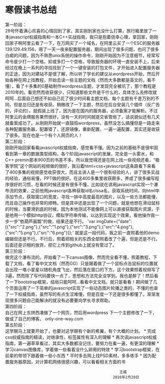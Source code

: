 <h1>寒假读书总结</h1>
第一阶段：<br/>
28号怀着满心欢喜的心情回到了家，其实刚到家也没什么打算，旅行箱里放了一本javascript权威指南和一本C++实战指南，我只是抱着侥幸心理，拿回家，刚刚回家子啊阿里云看了一下，在万网买了一个域名，在阿里云买了一个ESC的服务器139.129.49.156，用了一天一夜来配置服务器，期间出现了很多问题，也问了很多白痴的问题，因为不熟悉unix系统的操作命令，刚刚开始因为不注意细节，经常写命令是少打一个空格，抑或多打一个空格，导致服务器的环境一直安装不上，后来经过在晚上一系列的寻找找到了一个一键安装的打包文件，才开始进入配置服务器的正途，因为对建站不是很了解，所以听了学长的建议从wordpress开始，然后开始各种在网上找教程，开始去读一些主题的文档（然而大多数都是英文的，看不懂），看了十多集的0基础制作wordpress主题，才发现完全被坑了，那个教程是2010年的。看完然而收获很少，只知道那些文件是干什么的，具体怎么去修改就呵呵…后面自己想还不如自己花了很少时间看主题文档，每个主题有千差万别的不同，但是总归还是有收获。稍微改了一下主题，然后在后台安装几个插件（反广告的，评论的）。就假装上线了，因为是在国内的服务器，必须备案才能解析。不过阿里云的金牌服务果然很好，没有一天的时间就提交省管局了，话说貌似还有几天就备案成功了。从刚刚开始就一直鼓捣wordpress，虽然没怎么搞懂但是一路走来各种配置服务器，配置错了，还原镜像，重新配置，一遍一遍配置，其实还是收获了很多。现在也是一个有个人网页的人！<br/>
第二阶段：<br/>
	刚刚开始回家看看javascript权威指南，感觉看不懂。因为之前的基础不是很牢固看到第一章的数据类型结构，各个阶段javascript的发展，完全是一头雾水，和C++ premin那本900页的书差不多。所以我觉得还是在网上找一些视频还看，“极客学院”这个网站的视频做的很好，我沿着html+css+javascript这条路看下来看了400多集的视频感觉收获很大，而且主讲人是一个很有经验的人，讲了很多实战的经验，通俗易懂，PPT做的很好。在这400多集里收获颇多，养成了很多编写程序很好的习惯，在看的时候还是有很多不懂，比如说在讲用javascript实现一个瀑布流的效果，之前他用javascript各种获取id名clssa名，获取系统时间，向html中添加节点，获取窗口的宽度，寻找一排中高度最高的图片，以及一些方法都能懂，而且自己操作也非常的顺畅。但是其中还是出现了一个问题，就是他想在滑动鼠标的时候，当要滑到底的时候，因为本地测试不能像网上可以直接获取图片资源，于是他用一个模拟http协议，模拟字符串传输，以达到实现这个效果，看他操作我一步一步”依葫芦画瓢”的做，结果还是不行。
'var imgDate={"date":[{"src":"2.png"},{"src":"1.png"},{"src":"3.png"},{"src":"4.png"},{"src":"5.png"},{"src":"6.png"}]};'
就是这一段代码，我之前一直照着他的demo编辑但还是不行。不行后，照着把相关的东西全部照着改了个遍，但是还是不行。后面还是识相的放弃，把它上传到github上就没有管过了。<br/>
	第三阶段：<br/>
做完这个瀑布流的。开始看了一下canvas图像，然而完全看不懂，照着教程，下载了文档，看了看中文文档（然而GG）只是跟着做了一个鼠标点击鼠标的位置就会出现一堆小星星以随机角度飞出，然后落在窗口的下方。这个效果照着视频写了3遍，然而除了写代码要快一点了，思想和方法完全没学到。我也是醉了！然后看了一下bootstrap框架，结局只能呵呵…看看中文文档，就只是看看！期间做了几个页面运用了一下简单的javascript实现了一些动态图片轮播之类的，不懂的也查了一下权威指南，虽然写的有点生涩难懂，但是百度一下还是很多都懂了。渐渐发现很多问题自己能解决的就没有必要要向学长寻求帮助。<br/>
	第四阶段：<br/>
		自己在网上东拼西凑做了一个网页，然后用wordpress 下一个主题修改了一下，做成了自己的博客。
only-one-way.com<br/>
	第五阶段：<br/>
	这学期马上就要开始了，也要对这学期有个新的希翼，有个大概的计划。
*	完成css权威指南的精读，对继承性，标签属性有深入的理解
*	再次读javascript权威指南，第一遍草草看过，其实大多数都没记住，要努力在看一遍，有更深的理解
*	学习canvas图像库，学着做一些看着没什么卵用的特效
*	学习bootstrap框架，在前辈的带领下跟着做一些小东西
*	平时多去网上找PSD素材，多多练手
*	因为配置服务器原因，对计算机网络很感兴趣，可以看看相关方面的书

														王威
												     2016年2月20日

